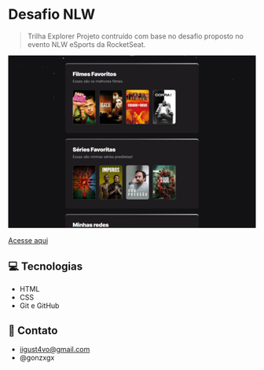 # Desafio NLW 

> Trilha Explorer
Projeto contruído com base no desafio proposto no evento NLW eSports da RocketSeat.

![preview](./.github/preview.png)

[Acesse aqui](gonzagaa.github.io/NLW-Filmes)

## 💻 Tecnologias 
- HTML
- CSS
- Git e GitHub

## 📝 Contato
- iigust4vo@gmail.com
- @gonzxgx
